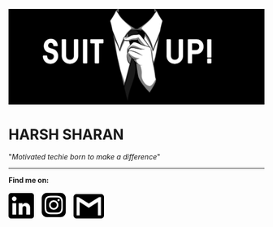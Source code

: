 ![Me](suitUp.jpeg)

# HARSH SHARAN
"_Motivated techie born to make a difference_"<br> 
___
__Find me on:__

[<img src="lin.png" alt="LinkedIn" width="50"/>](https://www.linkedin.com/in/harsh-sharan/)    [<img src="instaa.png" alt="Insta" width="70"/>](https://www.instagram.com/harsh__sharan/)    [<img src="gmail1.png" alt="Mail" width="60"/>](mailto:sharanharsh8844@gmail.com)
<!-- [Harsh's github stats](https://github-readme-stats.vercel.app/api?username=sharan8844&show_icons=true&theme=gruvbox&hide=stars,prs,issues)
